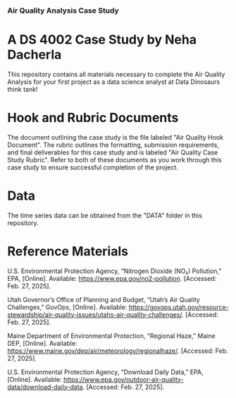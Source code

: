 ### Air Quality Analysis Case Study

# A DS 4002 Case Study by Neha Dacherla
This repository contains all materials necessary to complete the Air Quality Analysis for your first project as a data science analyst at Data Dinosaurs think tank!

# Hook and Rubric Documents
The document outlining the case study is the file labeled "Air Quality Hook Document". The rubric outlines the formatting, submission requirements, and final deliverables for this case study and is labeled "Air Quality Case Study Rubric". Refer to both of these documents as you work through this case study to ensure successful completion of the project. 

# Data
The time series data can be obtained from the "DATA" folder in this repository. 

# Reference Materials
U.S. Environmental Protection Agency, “Nitrogen Dioxide (NO₂) Pollution,” EPA, [Online]. Available: https://www.epa.gov/no2-pollution. [Accessed: Feb. 27, 2025].

Utah Governor’s Office of Planning and Budget, “Utah’s Air Quality Challenges,” GovOps, [Online]. Available: https://govops.utah.gov/resource-stewardship/air-quality-issues/utahs-air-quality-challenges/. [Accessed: Feb. 27, 2025].

Maine Department of Environmental Protection, “Regional Haze,” Maine DEP, [Online]. Available: https://www.maine.gov/dep/air/meteorology/regionalhaze/. [Accessed: Feb. 27, 2025].

U.S. Environmental Protection Agency, “Download Daily Data,” EPA, [Online]. Available: https://www.epa.gov/outdoor-air-quality-data/download-daily-data. [Accessed: Feb. 27, 2025].

